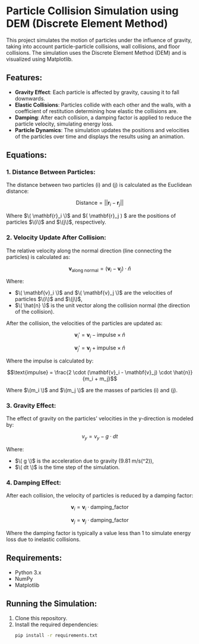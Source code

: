 # Particle Collision Simulation using DEM (Discrete Element Method)

This project simulates the motion of particles under the influence of gravity, taking into account particle-particle collisions, wall collisions, and floor collisions. The simulation uses the Discrete Element Method (DEM) and is visualized using Matplotlib.

## Features:
- **Gravity Effect**: Each particle is affected by gravity, causing it to fall downwards.
- **Elastic Collisions**: Particles collide with each other and the walls, with a coefficient of restitution determining how elastic the collisions are.
- **Damping**: After each collision, a damping factor is applied to reduce the particle velocity, simulating energy loss.
- **Particle Dynamics**: The simulation updates the positions and velocities of the particles over time and displays the results using an animation.

## Equations:

### 1. Distance Between Particles:
The distance between two particles \(i\) and \(j\) is calculated as the Euclidean distance:
```math
\text{Distance} = ||\mathbf{r}_i - \mathbf{r}_j||
```

Where $\( \mathbf{r}_i \)$ and $\( \mathbf{r}_j \) $ are the positions of particles $\(i\)$ and $\(j\)$, respectively.

### 2. Velocity Update After Collision:
The relative velocity along the normal direction (line connecting the particles) is calculated as:
```math
\mathbf{v}_{\text{along normal}} = (\mathbf{v}_i - \mathbf{v}_j) \cdot \hat{n}
```
Where:
- $\( \mathbf{v}_i \)$ and $\( \mathbf{v}_j \)$ are the velocities of particles $\(i\)$ and $\(j\)$,
- $\( \hat{n} \)$ is the unit vector along the collision normal (the direction of the collision).

After the collision, the velocities of the particles are updated as:
```math
\mathbf{v}_i' = \mathbf{v}_i - \text{impulse} \times \hat{n}
```
```math
\mathbf{v}_j' = \mathbf{v}_j + \text{impulse} \times \hat{n}
```
Where the impulse is calculated by:
```math
\text{impulse} = \frac{2 \cdot (\mathbf{v}_i - \mathbf{v}_j) \cdot \hat{n}}{m_i + m_j}
```
Where $\(m_i \)$ and $\(m_j \)$ are the masses of particles \(i\) and \(j\).

### 3. Gravity Effect:
The effect of gravity on the particles' velocities in the y-direction is modeled by:
```math
v_y = v_y - g \cdot dt
```
Where:
- $\( g \)$ is the acceleration due to gravity (9.81 m/s\(^2\)),
- $\( dt \)$ is the time step of the simulation.

### 4. Damping Effect:
After each collision, the velocity of particles is reduced by a damping factor:
```math
\mathbf{v}_i = \mathbf{v}_i \cdot \text{damping\_factor}
```
```math
\mathbf{v}_j = \mathbf{v}_j \cdot \text{damping\_factor}
```
Where the damping factor is typically a value less than 1 to simulate energy loss due to inelastic collisions.

## Requirements:
- Python 3.x
- NumPy
- Matplotlib

## Running the Simulation:
1. Clone this repository.
2. Install the required dependencies:
   ```bash
   pip install -r requirements.txt
